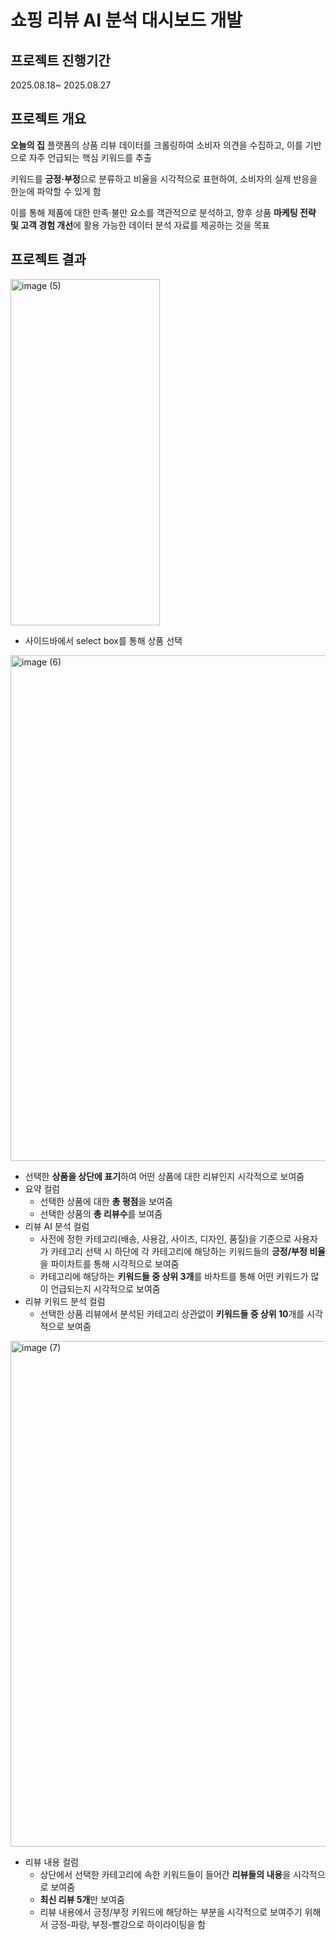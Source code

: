 # 쇼핑 리뷰 AI 분석 대시보드 개발

   
## 프로젝트 진행기간 
2025.08.18~ 2025.08.27

## 프로젝트 개요
**오늘의 집** 플랫폼의 상품 리뷰 데이터를 크롤링하여 소비자 의견을 수집하고, 이를 기반으로 자주 언급되는 핵심 키워드를 추출

키워드를 **긍정·부정**으로 분류하고 비율을 시각적으로 표현하여, 소비자의 실제 반응을 한눈에 파악할 수 있게 함 

이를 통해 제품에 대한 만족·불만 요소를 객관적으로 분석하고, 향후 상품 **마케팅 전략 및 고객 경험 개선**에 활용 가능한 데이터 분석 자료를 제공하는 것을 목표

## 프로젝트 결과

<img width="239" height="554" alt="image (5)" src="https://github.com/user-attachments/assets/9d88dfb0-53b6-4e32-9daf-8d6951145dff" />


- 사이드바에서 select box를 통해 상품 선택

<img width="1660" height="809" alt="image (6)" src="https://github.com/user-attachments/assets/64d938e2-2737-4d85-93fd-2c331764eaef" />


- 선택한 **상품을 상단에 표기**하여 어떤 상품에 대한 리뷰인지 시각적으로 보여줌
- 요약 컬럼
    - 선택한 상품에 대한 **총 평점**을 보여줌
    - 선택한 상품의 **총 리뷰수**를 보여줌
- 리뷰 AI 분석 컬럼
    - 사전에 정한 카테고리(배송, 사용감, 사이즈, 디자인, 품질)을 기준으로 사용자가 카테고리 선택 시 하단에 각 카테고리에 해당하는 키워드들의 **긍정/부정 비율**을 파이차트를 통해 시각적으로 보여줌
    - 카테고리에 해당하는 **키워드들 중 상위 3개**를 바차트를 통해 어떤 키워드가 많이 언급되는지 시각적으로 보여줌
- 리뷰 키워드 분석 컬럼
    - 선택한 상품 리뷰에서 분석된 카테고리 상관없이 **키워드들 중 상위 10**개를 시각적으로 보여줌

<img width="1511" height="809" alt="image (7)" src="https://github.com/user-attachments/assets/f23de8cb-3c21-45e7-81ec-ee49ef2ebb51" />


- 리뷰 내용 컬럼
    - 상단에서 선택한 카테고리에 속한 키워드들이 들어간 **리뷰들의 내용**을 시각적으로 보여줌
    - **최신 리뷰 5개**만 보여줌
    - 리뷰 내용에서 긍정/부정 키워드에 해당하는 부분을 시각적으로 보여주기 위해서 긍정-파랑, 부정-빨강으로 하이라이팅을 함
